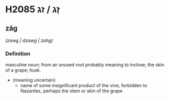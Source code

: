# H2085 זָג / זג

## zâg

_(zawg | dzawɡ | zahɡ)_

### Definition

masculine noun; from an unused root probably meaning to inclose; the skin of a grape; husk.

- (meaning uncertain)
    - name of some insignificant product of the vine, forbidden to Nazarites, perhaps the stem or skin of the grape
